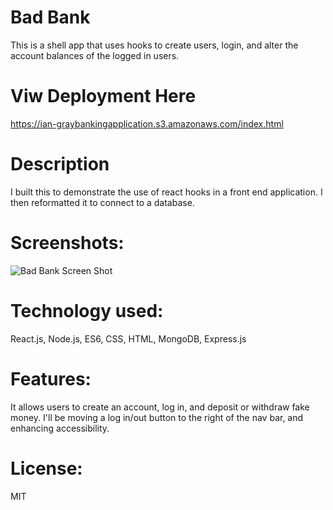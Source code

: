 # Bad Bank

This is a shell app that uses hooks to create users, login, and alter the account balances of the logged in users. 

# Viw Deployment Here 
https://ian-graybankingapplication.s3.amazonaws.com/index.html 

# Description 

I built this to demonstrate the use of react hooks in a front end application. I then reformatted it to connect to a database. 

# Screenshots: 

![Bad Bank Screen Shot](/repository/public/badBankSS.png?raw=true "Bad Bank Screen Shot")

# Technology used: 

React.js, Node.js, ES6, CSS, HTML, MongoDB, Express.js

# Features: 

It allows users to create an account, log in, and deposit or withdraw fake money. I'll be moving a log in/out button to the right of the nav bar, and enhancing accessibility. 

# License: 

MIT